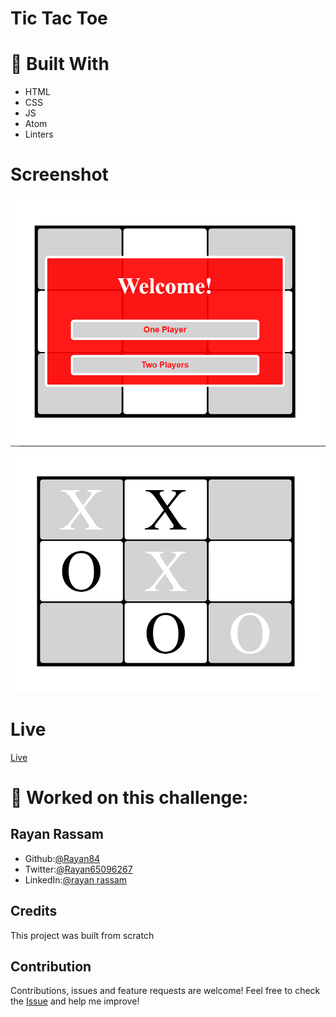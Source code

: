 # Tic Tac Toe


# :hammer: Built With
* HTML
* CSS
* JS
* Atom
* Linters

# Screenshot
<img src='./screenshot.png'>
<img src='./screenshot-2.png'>

# Live 
[Live](https://rayan84.github.io/js---tic-tac-toe/)

#  :bust_in_silhouette: Worked on this challenge:
## Rayan Rassam
* Github:[@Rayan84](https://github.com/Rayan84)
* Twitter:[@Rayan65096267](https://twitter.com/Rayan65096267)
* LinkedIn:[@rayan rassam](https://www.linkedin.com/in/rayan-rassam-18a0a426/)

## Credits
This project was built from scratch[](https://www.theodinproject.com/courses/ruby-programming/lessons/bubble-sort)

## Contribution
Contributions, issues and feature requests are welcome!
Feel free to check the [Issue](https://github.com/Rayan84/Bubble_sort/issues) and help me improve!
